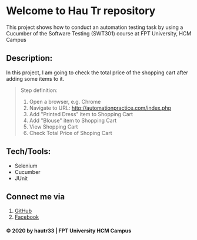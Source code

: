 # Welcome to Hau Tr repository
This project shows how to conduct an automation testing task by using a Cucumber of the Software Testing (SWT301) course at FPT University, HCM Campus

## Description:
In this project, I am going to check the total price of the shopping cart after adding some items to it.
> Step definition:
> 1. Open a browser, e.g. Chrome
> 2. Navigate to URL: http://automationpractice.com/index.php
> 3. Add "Printed Dress" item to Shopping Cart
> 4. Add "Blouse" item to Shopping Cart
> 5. View Shopping Cart
> 6. Check Total Price of Shoping Cart

## Tech/Tools:
* Selenium
* Cucumber
* JUnit

## Connect me via
1. [GitHub](https://github.com/hautr33)
2. [Facebook](https://www.facebook.com/hauttse130205)

#### © 2020 by hautr33 | FPT University HCM Campus